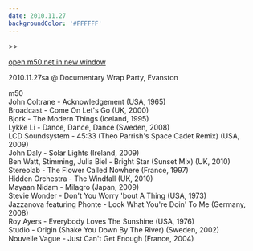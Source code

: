 ```yaml
---
date: 2010.11.27
backgroundColor: '#FFFFFF'
---
```


\>>

[open m50.net in new window  
](http://m50.net/)  

2010.11.27sa @ Documentary Wrap Party, Evanston  

m50  
John Coltrane - Acknowledgement (USA, 1965)  
Broadcast - Come On Let's Go (UK, 2000)  
Bjork - The Modern Things (Iceland, 1995)  
Lykke Li - Dance, Dance, Dance (Sweden, 2008)  
LCD Soundsystem - 45:33 (Theo Parrish's Space Cadet Remix) (USA, 2009)  
John Daly - Solar Lights (Ireland, 2009)  
Ben Watt, Stimming, Julia Biel - Bright Star (Sunset Mix) (UK, 2010)  
Stereolab - The Flower Called Nowhere (France, 1997)  
Hidden Orchestra - The Windfall (UK, 2010)  
Mayaan Nidam - Milagro (Japan, 2009)  
Stevie Wonder - Don't You Worry 'bout A Thing (USA, 1973)  
Jazzanova featuring Phonte - Look What You're Doin' To Me (Germany, 2008)  
Roy Ayers - Everybody Loves The Sunshine (USA, 1976)  
Studio - Origin (Shake You Down By The River) (Sweden, 2002)  
Nouvelle Vague - Just Can't Get Enough (France, 2004)